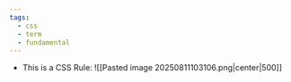 ```yaml
---
tags:
  - css
  - term
  - fundamental
---
```

- This is a CSS Rule:
![[Pasted image 20250811103106.png|center|500]]
